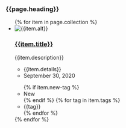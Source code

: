 
<div class="grid-row grid-gap">
  <div class="{{page.class | default: 'tablet:grid-col-6'}}">
    <h3 class="site-preview-heading tablet:margin-top-0">{{page.heading}}</h3>
    <ul class="usa-collection">
    {% for item in page.collection %}
      <li class="usa-collection__item">
        <img
        class="usa-collection__img"
        src="{{item.img}}"
        alt="{{item.alt}}"
        />
        <div class="usa-collection__body">
          <h3 class="usa-collection__heading">
            <a
            class="usa-link"
            href="{{item.link}}">
              {{item.title}}
            </a>
          </h3>
          <p class="usa-collection__description">
            {{item.description}}
          </p>
          <ul class="usa-collection__meta" aria-label="More information">
            <li class="usa-collection__meta-item">
              {{item.details}}
            </li>
            <li class="usa-collection__meta-item">
              <time datetime="2020-09-30T12:00:00+01:00">September 30, 2020</time>
            </li>
          </ul>
          <ul class="usa-collection__meta" aria-label="Topics">
          {% if item.new-tag %}
            <li class="usa-collection__meta-item usa-tag usa-tag--new">New</li>
          {% endif %}
          {% for tag in item.tags %}
            <li class="usa-collection__meta-item usa-tag">{{tag}}</li>
          {% endfor %}
          </ul>
        </div>
      </li>
      {% endfor %}
    </ul>
  </div>
</div>